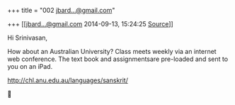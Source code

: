 +++
title = "002 jbard...@gmail.com"

+++
[[jbard...@gmail.com	2014-09-13, 15:24:25 [Source](https://groups.google.com/g/samskrita/c/z_t1oZP_ES8)]]



  
Hi Srinivasan,

  

How about an Australian University? Class meets weekly via an internet web conference. The text book and assignmentsare pre-loaded and sent to you on an iPad.

  

<http://chl.anu.edu.au/languages/sanskrit/>



